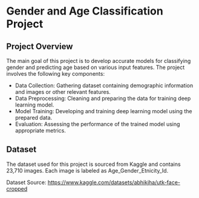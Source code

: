 # Gender and Age Classification Project

## Project Overview

The main goal of this project is to develop accurate models for classifying gender and predicting age based on various input features. The project involves the following key components:

- Data Collection: Gathering dataset containing demographic information and images or other relevant features.
- Data Preprocessing: Cleaning and preparing the data for training deep learning model.
- Model Training: Developing and training deep learning model using the prepared data.
- Evaluation: Assessing the performance of the trained model using appropriate metrics.

## Dataset
The dataset used for this project is sourced from Kaggle and contains 23,710 images. Each image is labeled as Age_Gender_Etnicity_Id.

Dataset Source: https://www.kaggle.com/datasets/abhikjha/utk-face-cropped
